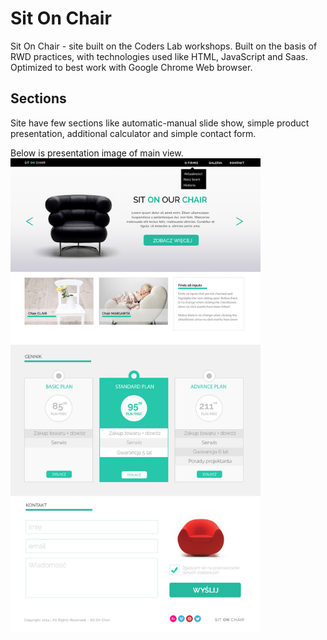 # Sit On Chair
Sit On Chair - site built on the Coders Lab workshops.
Built on the basis of RWD practices, with technologies used like HTML, JavaScript and Saas.
Optimized to best work with Google Chrome Web browser.

## Sections
Site have few sections like automatic-manual slide show, simple product presentation,
additional calculator and simple contact form.

Below is presentation image of main view.
<img alt="Logo" src="images/siteview.jpg" width="400">
